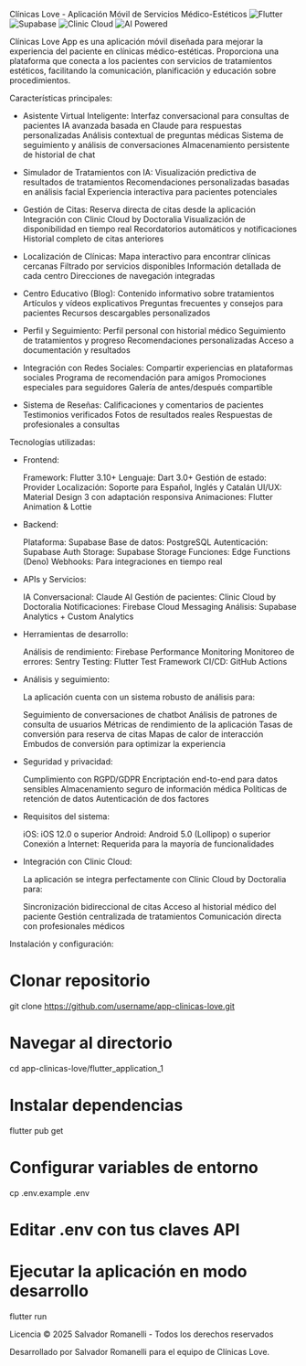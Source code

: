 Clínicas Love - Aplicación Móvil de Servicios Médico-Estéticos
<img alt="Flutter" src="https://img.shields.io/badge/Flutter-3.10+-02569B?style=flat&amp;logo=flutter">
<img alt="Supabase" src="https://img.shields.io/badge/Supabase-2.0.0+-3ECF8E?style=flat&amp;logo=supabase">
<img alt="Clinic Cloud" src="https://img.shields.io/badge/Clinic Cloud-Integration-FF6B6B?style=flat">
<img alt="AI Powered" src="https://img.shields.io/badge/AI Powered-Claude-9B30FF?style=flat">


Clínicas Love App es una aplicación móvil diseñada para mejorar la experiencia del paciente en clínicas médico-estéticas. Proporciona una plataforma que conecta a los pacientes con servicios de tratamientos estéticos, facilitando la comunicación, planificación y educación sobre procedimientos.



Características principales:

- Asistente Virtual Inteligente:
Interfaz conversacional para consultas de pacientes
IA avanzada basada en Claude para respuestas personalizadas
Análisis contextual de preguntas médicas
Sistema de seguimiento y análisis de conversaciones
Almacenamiento persistente de historial de chat

- Simulador de Tratamientos con IA:
Visualización predictiva de resultados de tratamientos
Recomendaciones personalizadas basadas en análisis facial
Experiencia interactiva para pacientes potenciales

- Gestión de Citas: 
Reserva directa de citas desde la aplicación
Integración con Clinic Cloud by Doctoralia
Visualización de disponibilidad en tiempo real
Recordatorios automáticos y notificaciones
Historial completo de citas anteriores

- Localización de Clínicas:
Mapa interactivo para encontrar clínicas cercanas
Filtrado por servicios disponibles
Información detallada de cada centro
Direcciones de navegación integradas

- Centro Educativo (Blog): 
Contenido informativo sobre tratamientos
Artículos y vídeos explicativos
Preguntas frecuentes y consejos para pacientes
Recursos descargables personalizados

- Perfil y Seguimiento:
Perfil personal con historial médico
Seguimiento de tratamientos y progreso
Recomendaciones personalizadas
Acceso a documentación y resultados

- Integración con Redes Sociales:
Compartir experiencias en plataformas sociales
Programa de recomendación para amigos
Promociones especiales para seguidores
Galería de antes/después compartible

- Sistema de Reseñas:
Calificaciones y comentarios de pacientes
Testimonios verificados
Fotos de resultados reales
Respuestas de profesionales a consultas


Tecnologías utilizadas:

- Frontend:

  Framework: Flutter 3.10+
  Lenguaje: Dart 3.0+
  Gestión de estado: Provider
  Localización: Soporte para Español, Inglés y Catalán
  UI/UX: Material Design 3 con adaptación responsiva
  Animaciones: Flutter Animation & Lottie

- Backend:

  Plataforma: Supabase
  Base de datos: PostgreSQL
  Autenticación: Supabase Auth
  Storage: Supabase Storage
  Funciones: Edge Functions (Deno)
  Webhooks: Para integraciones en tiempo real

- APIs y Servicios:

  IA Conversacional: Claude AI
  Gestión de pacientes: Clinic Cloud by Doctoralia
  Notificaciones: Firebase Cloud Messaging
  Análisis: Supabase Analytics + Custom Analytics

- Herramientas de desarrollo:
  
  Análisis de rendimiento: Firebase Performance Monitoring
  Monitoreo de errores: Sentry
  Testing: Flutter Test Framework
  CI/CD: GitHub Actions


- Análisis y seguimiento:

  La aplicación cuenta con un sistema robusto de análisis para:
  
  Seguimiento de conversaciones de chatbot
  Análisis de patrones de consulta de usuarios
  Métricas de rendimiento de la aplicación
  Tasas de conversión para reserva de citas
  Mapas de calor de interacción
  Embudos de conversión para optimizar la experiencia

- Seguridad y privacidad:

  Cumplimiento con RGPD/GDPR
  Encriptación end-to-end para datos sensibles
  Almacenamiento seguro de información médica
  Políticas de retención de datos
  Autenticación de dos factores

- Requisitos del sistema:
  
  iOS: iOS 12.0 o superior
  Android: Android 5.0 (Lollipop) o superior
  Conexión a Internet: Requerida para la mayoría de funcionalidades

- Integración con Clinic Cloud:

  La aplicación se integra perfectamente con Clinic Cloud by Doctoralia para:
  
  Sincronización bidireccional de citas
  Acceso al historial médico del paciente
  Gestión centralizada de tratamientos
  Comunicación directa con profesionales médicos

Instalación y configuración:
# Clonar repositorio
git clone https://github.com/username/app-clinicas-love.git

# Navegar al directorio
cd app-clinicas-love/flutter_application_1

# Instalar dependencias
flutter pub get

# Configurar variables de entorno
cp .env.example .env
# Editar .env con tus claves API

# Ejecutar la aplicación en modo desarrollo
flutter run

Licencia
© 2025 Salvador Romanelli - Todos los derechos reservados

Desarrollado por Salvador Romanelli para el equipo de Clínicas Love.


